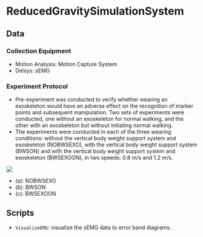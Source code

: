 # ReducedGravitySimulationSystem

## Data

### Collection Equipment

* Motion Analysis: Motion Capture System
* Delsys: sEMG

### Experiment Protocol

* Pre-experiment was conducted to verify whether wearing an exoskeleton would have an adverse effect on the recognition of marker points and subsequent manipulation. Two sets of experiments were conducted, one without an exoskeleton for normal walking, and the other with an exoskeleton but without initiating normal walking.
* The experiments were conducted in each of the three wearing conditions: without the vertical body weight support system and exoskeleton (NOBWSEXO), with the vertical body weight support system (BWSON) and with the vertical body weight support system and exoskeleton (BWSEXOON), in two speeds: 0.8 m/s and 1.2 m/s.

![](figures\Experiment.png)

* (a): NOBWSEXO
* (b): BWSON
* (c): BWSEXOON

## Scripts

* `VisualizeEMG`: visualize the sEMG data to error band diagrams.
